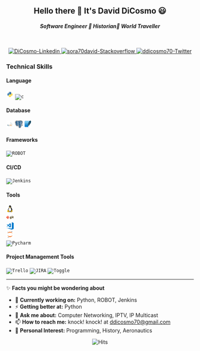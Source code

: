 <h2 align="center">Hello there 👋 It's David DiCosmo 😃 </h2>
<h4 align="center"><i>Software Engineer 🌱 Historian🌱 World Traveller</i></h4>
<br>
<p align="center">
  <a href="https://www.linkedin.com/in/ddicosmo" target="_blank">
  <img alt="DiCosmo-Linkedin" src="https://cdn4.iconfinder.com/data/icons/social-messaging-ui-color-shapes-2-free/128/social-linkedin-circle-512.png" width="30" height="30" >
  </a>

  <a href="https://stackoverflow.com/u/14381353" target="_blank">
  <img alt="sora70david-Stackoverflow" src="https://cdn2.iconfinder.com/data/icons/social-icons-color/512/stackoverflow-512.png" width="30" height="30" >
  </a>

  <a href="https://twitter.com/ddicosmo70" target="_blank">
    <img alt="ddicosmo70-Twitter" src="https://image.flaticon.com/icons/svg/124/124021.svg" width="30" height="30" >
  </a>
</p>

<p align="center">

### Technical Skills

#### Language

<code><img title="python" height="20" src="https://raw.githubusercontent.com/github/explore/80688e429a7d4ef2fca1e82350fe8e3517d3494d/topics/python/python.png"></code> 
<code><img title="c" height="20" src="https://img.icons8.com/color/48/000000/c-programming.png"/></code>

#### Database

</code> <code><img title="MySQL" height="20" src="https://raw.githubusercontent.com/github/explore/80688e429a7d4ef2fca1e82350fe8e3517d3494d/topics/mysql/mysql.png"></code> <code><img title="PostgreSQL" height="20" src="https://raw.githubusercontent.com/github/explore/80688e429a7d4ef2fca1e82350fe8e3517d3494d/topics/postgresql/postgresql.png"></code> <code><img title="SQLite" height="20" src="https://raw.githubusercontent.com/github/explore/2d218e3aa252dc90eef269b34eeec1fbd15dc07e/topics/sqlite/sqlite.png"></code>

#### Frameworks

</code> <code><img title="ROBOT" height="20" src="https://raw.robotframework.org"></code>

#### CI/CD

</code> <code><img title="Jenkins" height="20" src="https://www.jenkins.io/g"></code>


#### Tools

</code> <code><img title="Linux" height="20" src="https://raw.githubusercontent.com/github/explore/80688e429a7d4ef2fca1e82350fe8e3517d3494d/topics/linux/linux.png">
</code> <code><img title="git" height="20" src="https://raw.githubusercontent.com/github/explore/80688e429a7d4ef2fca1e82350fe8e3517d3494d/topics/git/git.png">
</code> <code><img title="vs-code" height="20" src="https://raw.githubusercontent.com/github/explore/80688e429a7d4ef2fca1e82350fe8e3517d3494d/topics/visual-studio-code/visual-studio-code.png">
</code> <code><img title="Jupyter Notebook"  height="20" src="https://raw.githubusercontent.com/github/explore/80688e429a7d4ef2fca1e82350fe8e3517d3494d/topics/jupyter-notebook/jupyter-notebook.png">
</code> <code><img title="Pycharm" height="20" src="https://upload.wikimedia.org/wikipedia/commons/a/a1/PyCharm_Logo.svg"></code>

#### Project Management Tools

<code><img title="Trello" height="20" src="https://image.flaticon.com/icons/svg/2762/2762537.svg"></code> <code><img title="JIRA" height="20" src="https://d29fhpw069ctt2.cloudfront.net/icon/image/38823/preview.svg"></code> <code><img title="Toggle" height="20" src="https://services.garmin.com/appsLibraryBusinessServices_v0/rest/apps/83f14afb-dbba-4ec4-9de5-279404102e11/icon/ff12a1a6-8a10-4c75-8ee2-9f610d10bf51"></code>


</p>

---

:sparkles: **Facts you might be wondering about**

- 🔭 **Currently working on:** Python, ROBOT, Jenkins
- ⚡ **Getting better at:** Python
- 💬 **Ask me about:** Computer Networking, IPTV, IP Multicast
- 📫 **How to reach me:** knock! knock! at ddicosmo70@gmail.com
- :purple_heart: **Personal Interest:** Programming, History, Aeronautics

<p align="center">
<img src="https://hitcounter.pythonanywhere.com/count/tag.svg?url=https%3A%2F%2Fgithub.com%2Fdarkprinx%2Fdarkprinx%2Fblob%2Fmaster%2FREADME.md" alt="Hits">
</p>
